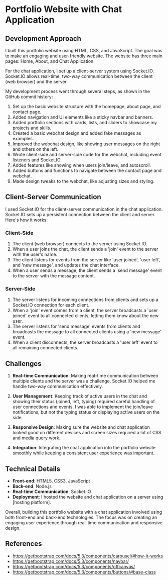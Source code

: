# Portfolio Website with Chat Application

## Development Approach

I built this portfolio website using HTML, CSS, and JavaScript. The goal was to make an engaging and user-friendly website. The website has three main pages: Home, About, and Chat Application.

For the chat application, I set up a client-server system using Socket.IO. Socket.IO allows real-time, two-way communication between the client (web browser) and the server.

My development process went through several steps, as shown in the GitHub commit history:

1. Set up the basic website structure with the homepage, about page, and contact page.
2. Added navigation and UI elements like a sticky navbar and banners.
3. Added portfolio sections with cards, lists, and sliders to showcase my projects and skills.
4. Created a basic webchat design and added fake messages as examples.
5. Improved the webchat design, like showing user messages on the right and others on the left.
6. Wrote client-side and server-side code for the webchat, including event listeners and Socket.IO.
7. Added features like showing when users join/leave, and autoscroll.
8. Added buttons and functions to navigate between the contact page and webchat.
9. Made design tweaks to the webchat, like adjusting sizes and styling.

## Client-Server Communication

I used Socket.IO for the client-server communication in the chat application. Socket.IO sets up a persistent connection between the client and server. Here's how it works:

### Client-Side

1. The client (web browser) connects to the server using Socket.IO.
2. When a user joins the chat, the client sends a 'join' event to the server with the user's name.
3. The client listens for events from the server like 'user joined', 'user left', and 'new message', and updates the chat interface.
4. When a user sends a message, the client sends a 'send message' event to the server with the message content.

### Server-Side

1. The server listens for incoming connections from clients and sets up a Socket.IO connection for each client.
2. When a 'join' event comes from a client, the server broadcasts a 'user joined' event to all connected clients, letting them know about the new user.
3. The server listens for 'send message' events from clients and broadcasts the message to all connected clients using a 'new message' event.
4. When a client disconnects, the server broadcasts a 'user left' event to all remaining connected clients.

## Challenges

1. **Real-time Communication**: Making real-time communication between multiple clients and the server was a challenge. Socket.IO helped me handle two-way communication effectively.

2. **User Management**: Keeping track of active users in the chat and showing their status (joined, left, typing) required careful handling of user connections and events. I was able to implement the join/leave notifications, but not the typing status or displaying active users on the side.

3. **Responsive Design**: Making sure the website and chat application looked good on different devices and screen sizes required a lot of CSS and media query work.

4. **Integration**: Integrating the chat application into the portfolio website smoothly while keeping a consistent user experience was important.

## Technical Details

- **Front-end**: HTML5, CSS3, JavaScript
- **Back-end**: Node.js
- **Real-time Communication**: Socket.IO
- **Deployment**: I hosted the website and chat application on a server using [hosting platform].

Overall, building this portfolio website with a chat application involved using both front-end and back-end technologies. The focus was on creating an engaging user experience through real-time communication and responsive design.

## References

- https://getbootstrap.com/docs/5.3/components/carousel/#how-it-works
- https://getbootstrap.com/docs/5.3/components/navbar/
- https://getbootstrap.com/docs/5.3/components/offcanvas/
- https://getbootstrap.com/docs/5.3/components/buttons/#base-class
